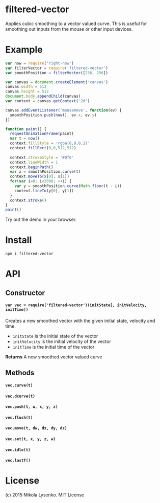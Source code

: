 filtered-vector
===============
Applies cubic smoothing to a vector valued curve.  This is useful for smoothing out inputs from the mouse or other input devices.

# Example

```javascript
var now = require('right-now')
var filterVector = require('filtered-vector')
var smoothPosition = filterVector([256, 256])

var canvas = document.createElement('canvas')
canvas.width = 512
canvas.height = 512
document.body.appendChild(canvas)
var context = canvas.getContext('2d')

canvas.addEventListener('mousemove', function(ev) {
  smoothPosition.push(now(), ev.x, ev.y)
})

function paint() {
  requestAnimationFrame(paint)
  var t = now()
  context.fillStyle = 'rgba(0,0,0,1)'
  context.fillRect(0,0,512,512)
  
  context.strokeStyle = '#0f0'
  context.lineWidth = 1
  context.beginPath()
  var x = smoothPosition.curve(t)
  context.moveTo(x[0], x[1])
  for(var i=0; i<2000; ++i) {
    var y = smoothPosition.curve(Math.floor(t - i))
    context.lineTo(y[0], y[1])
  }
  context.stroke()
}
paint()
```

Try out the demo in your browser.

# Install

```
npm i filtered-vector
```

# API

## Constructor

#### `var vec = require('filtered-vector')(initState[, initVelocity, initTime])`
Creates a new smoothed vector with the given initial state, velocity and time.

* `initState` is the initial state of the vector
* `initVelocity` is the initial velocity of the vector
* `initTime` is the initial time of the vector

**Returns** A new smoothed vector valued curve

## Methods

#### `vec.curve(t)`

#### `vec.dcurve(t)`

#### `vec.push(t, w, x, y, z)`

#### `vec.flush(t)`

#### `vec.move(t, dw, dx, dy, dz)`

#### `vec.set(t, x, y, z, w)`

#### `vec.idle(t)`

#### `vec.lastT()`

# License
(c) 2015 Mikola Lysenko.  MIT License

